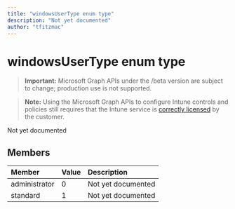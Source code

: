 ```yaml
---
title: "windowsUserType enum type"
description: "Not yet documented"
author: "tfitzmac"
---
```


# windowsUserType enum type

> **Important:** Microsoft Graph APIs under the /beta version are subject to change; production use is not supported.

> **Note:** Using the Microsoft Graph APIs to configure Intune controls and policies still requires that the Intune service is [correctly licensed](https://go.microsoft.com/fwlink/?linkid=839381) by the customer.

Not yet documented

## Members
|Member|Value|Description|
|:---|:---|:---|
|administrator|0|Not yet documented|
|standard|1|Not yet documented|



